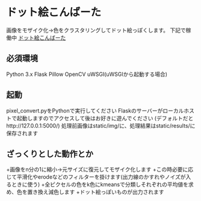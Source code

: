 # ドット絵こんばーた
画像をモザイク化→色をクラスタリングしてドット絵っぽくします。
下記で稼働中
[ドット絵こんばーた](https://app.monopro.org/pixel/)

## 必須環境
Python 3.x
Flask
Pillow
OpenCV
uWSGI(uWSGIから起動する場合)

## 起動
pixel_convert.pyをPythonで実行してください
Flaskのサーバーがローカルホストで起動しますのでアクセスして後はお好きに遊んでください
(デフォルトだとhttp://127.0.0.1:5000/)
処理前画像はstatic/img/に、処理結果はstatic/results/に保存されます

## ざっくりとした動作とか
+画像をn分の1に縮小→元サイズに復元してモザイク化します
+この時必要に応じて平滑化やerodeなどのフィルターを掛けます(出力線のかすれやノイズが入るときに使う)
+全ピクセルの色をk色にkmeansで分類しそれぞれの平均値を求め、色を置き換え減色します
+ドット絵っぽいものが出力されます
